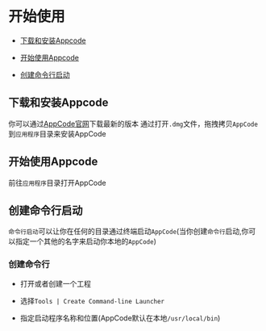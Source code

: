 # 开始使用
- <a href="#下载和安装Appcode">下载和安装Appcode</a>

- <a href="#开始使用Appcode">开始使用Appcode</a>

- <a href="#创建命令行启动">创建命令行启动</a>

<h2 id="下载和安装Appcode">下载和安装Appcode</h2>

你可以通过[AppCode官网](http://www.jetbrains.com/objc/download/)下载最新的版本
通过打开`.dmg`文件，拖拽拷贝`AppCode`到`应用程序`目录来安装AppCode

<h2 id="开始使用Appcode">开始使用Appcode</h2>

前往`应用程序`目录打开AppCode

<h2 id="创建命令行启动">创建命令行启动</h2>

`命令行启动`可以让你在任何的目录通过终端启动`AppCode`(当你创建`命令行`启动,你可以指定一个其他的名字来启动你本地的`AppCode`)

### 创建命令行

- 打开或者创建一个工程

- 选择`Tools | Create Command-line Launcher`

- 指定启动程序名称和位置(AppCode默认在本地`/usr/local/bin`)
